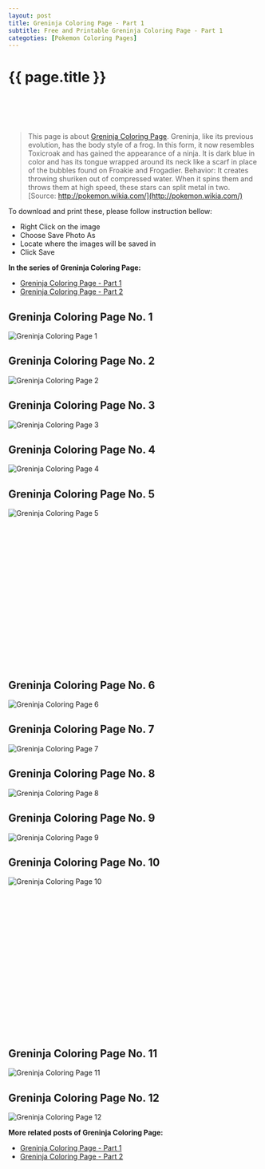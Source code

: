 ```yaml
---
layout: post
title: Greninja Coloring Page - Part 1
subtitle: Free and Printable Greninja Coloring Page - Part 1
categoties: [Pokemon Coloring Pages]
---
```

{{ page.title }}
================
<script async src="//pagead2.googlesyndication.com/pagead/js/adsbygoogle.js"></script><!-- UnderTitleAds --> <ins class="adsbygoogle" style="display:inline-block;width:468px;height:60px" data-ad-client="ca-pub-6753140515841889" data-ad-slot="4010138290"></ins><script> (adsbygoogle = window.adsbygoogle || []).push({}); </script>

> This page is about [Greninja Coloring Page](https://freecoloringpages.github.io/). Greninja, like its previous evolution, has the body style of a frog. In this form, it now resembles Toxicroak and has gained the appearance of a ninja. It is dark blue in color and has its tongue wrapped around its neck like a scarf in place of the bubbles found on Froakie and Frogadier. Behavior: It creates throwing shuriken out of compressed water. When it spins them and throws them at high speed, these stars can split metal in two. [Source: http://pokemon.wikia.com/](http://pokemon.wikia.com/)

To download and print these, please follow instruction bellow:
* Right Click on the image 
* Choose Save Photo As 
* Locate where the images will be saved in 
* Click Save

**In the series of Greninja Coloring Page:**

* [Greninja Coloring Page - Part 1](https://freecoloringpages.github.io/2017/12/05/Greninja-Coloring-Page-part-1.html)
* [Greninja Coloring Page - Part 2](https://freecoloringpages.github.io/2017/12/05/Greninja-Coloring-Page-part-2.html)

## Greninja Coloring Page No. 1
![Greninja Coloring Page 1](https://freecoloringpages.github.io/img3/Greninja-Coloring-Page%20(1).jpg "Greninja Coloring Page 1")

## Greninja Coloring Page No. 2
![Greninja Coloring Page 2](https://freecoloringpages.github.io/img3/Greninja-Coloring-Page%20(2).jpg "Greninja Coloring Page 2")

## Greninja Coloring Page No. 3
![Greninja Coloring Page 3](https://freecoloringpages.github.io/img3/Greninja-Coloring-Page%20(3).jpg "Greninja Coloring Page 3")

## Greninja Coloring Page No. 4
![Greninja Coloring Page 4](https://freecoloringpages.github.io/img3/Greninja-Coloring-Page%20(4).jpg "Greninja Coloring Page 4")

## Greninja Coloring Page No. 5
![Greninja Coloring Page 5](https://freecoloringpages.github.io/img3/Greninja-Coloring-Page%20(5).jpg "Greninja Coloring Page 5")

<script async src="//pagead2.googlesyndication.com/pagead/js/adsbygoogle.js"></script><!-- Texxtonly --><ins class="adsbygoogle" style="display:inline-block;width:336px;height:280px" data-ad-client="ca-pub-6753140515841889" data-ad-slot="3207852233"></ins><script>(adsbygoogle = window.adsbygoogle || []).push({}); </script>

## Greninja Coloring Page No. 6
![Greninja Coloring Page 6](https://freecoloringpages.github.io/img3/Greninja-Coloring-Page%20(6).jpg "Greninja Coloring Page 6")

## Greninja Coloring Page No. 7
![Greninja Coloring Page 7](https://freecoloringpages.github.io/img3/Greninja-Coloring-Page%20(7).jpg "Greninja Coloring Page 7")

## Greninja Coloring Page No. 8
![Greninja Coloring Page 8](https://freecoloringpages.github.io/img3/Greninja-Coloring-Page%20(8).jpg "Greninja Coloring Page 8")

## Greninja Coloring Page No. 9
![Greninja Coloring Page 9](https://freecoloringpages.github.io/img3/Greninja-Coloring-Page%20(9).jpg "Greninja Coloring Page 9")

## Greninja Coloring Page No. 10
![Greninja Coloring Page 10](https://freecoloringpages.github.io/img3/Greninja-Coloring-Page%20(10).jpg "Greninja Coloring Page 10")

<script async src="//pagead2.googlesyndication.com/pagead/js/adsbygoogle.js"></script><!-- Texxtonly --><ins class="adsbygoogle" style="display:inline-block;width:336px;height:280px" data-ad-client="ca-pub-6753140515841889" data-ad-slot="3207852233"></ins><script>(adsbygoogle = window.adsbygoogle || []).push({}); </script>

## Greninja Coloring Page No. 11
![Greninja Coloring Page 11](https://freecoloringpages.github.io/img3/Greninja-Coloring-Page%20(11).jpg "Greninja Coloring Page 11")

## Greninja Coloring Page No. 12
![Greninja Coloring Page 12](https://freecoloringpages.github.io/img3/Greninja-Coloring-Page%20(12).jpg "Greninja Coloring Page 12")

**More related posts of Greninja Coloring Page:**

* [Greninja Coloring Page - Part 1](https://freecoloringpages.github.io/2017/12/05/Greninja-Coloring-Page-part-1.html)
* [Greninja Coloring Page - Part 2](https://freecoloringpages.github.io/2017/12/05/Greninja-Coloring-Page-part-2.html)

